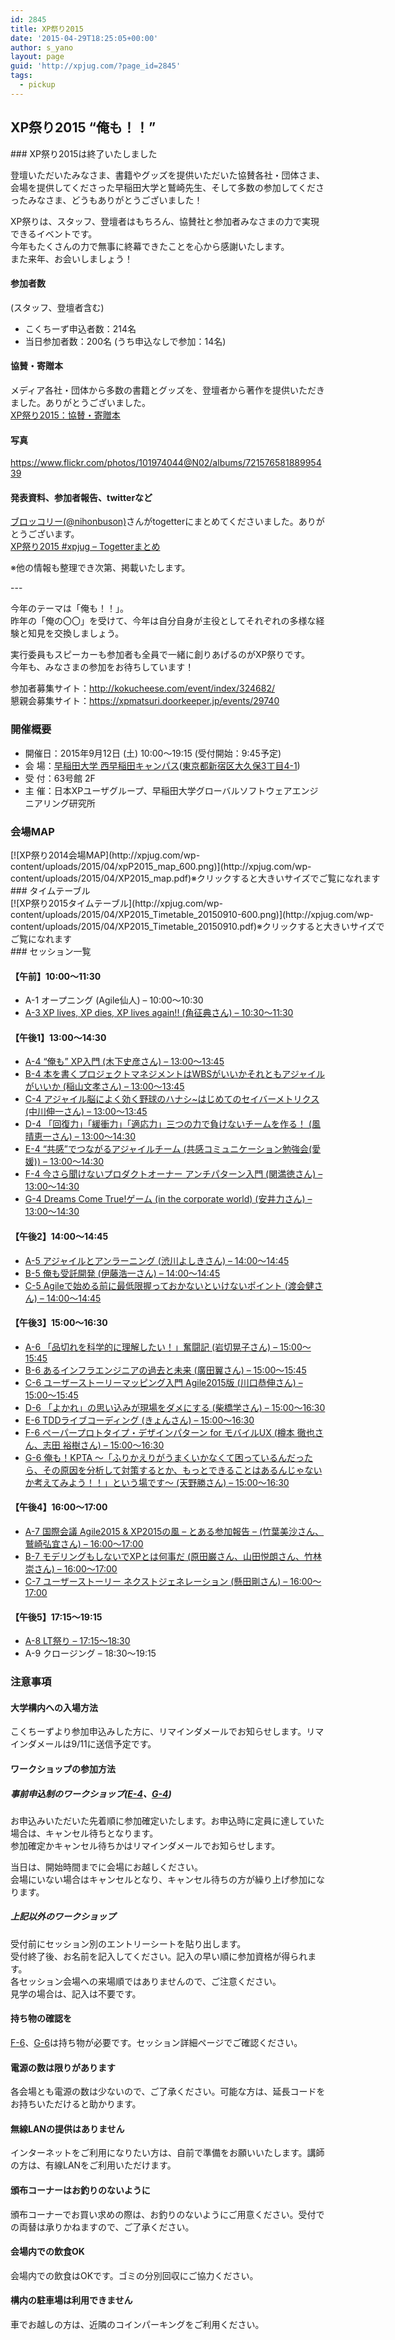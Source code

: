 ```yaml
---
id: 2845
title: XP祭り2015
date: '2015-04-29T18:25:05+00:00'
author: s_yano
layout: page
guid: 'http://xpjug.com/?page_id=2845'
tags:
  - pickup
---
```


## XP祭り2015 “俺も！！”

<div class="block-color-gradation-grey">### XP祭り2015は終了いたしました

登壇いただいたみなさま、書籍やグッズを提供いただいた協賛各社・団体さま、会場を提供してくださった早稲田大学と鷲崎先生、そして多数の参加してくださったみなさま、どうもありがとうございました！

XP祭りは、スタッフ、登壇者はもちろん、協賛社と参加者みなさまの力で実現できるイベントです。  
今年もたくさんの力で無事に終幕できたことを心から感謝いたします。  
また来年、お会いしましょう！

#### 参加者数

(スタッフ、登壇者含む)

- こくちーず申込者数：214名
- 当日参加者数：200名 (うち申込なしで参加：14名)

#### 協賛・寄贈本

メディア各社・団体から多数の書籍とグッズを、登壇者から著作を提供いただきました。ありがとうございました。  
[XP祭り2015：協賛・寄贈本](http://xpjug.com/xp2015-sponsor-presentation/)

#### 写真

<https://www.flickr.com/photos/101974044@N02/albums/72157658188995439>

#### 発表資料、参加者報告、twitterなど

[ブロッコリー(@nihonbuson)](https://twitter.com/nihonbuson)さんがtogetterにまとめてくださいました。ありがとうございます。  
[XP祭り2015 #xpjug – Togetterまとめ](http://togetter.com/li/872910)

※他の情報も整理でき次第、掲載いたします。

</div>---

今年のテーマは「俺も！！」。  
昨年の「俺の〇〇」を受けて、今年は自分自身が主役としてそれぞれの多様な経験と知見を交換しましょう。

実行委員もスピーカーも参加者も全員で一緒に創りあげるのがXP祭りです。  
今年も、みなさまの参加をお待ちしています！

参加者募集サイト：<http://kokucheese.com/event/index/324682/>  
懇親会募集サイト：<https://xpmatsuri.doorkeeper.jp/events/29740>

### 開催概要

- 開催日：2015年9月12日 (土) 10:00〜19:15 (受付開始：9:45予定)
- 会 場：[早稲田大学 西早稲田キャンパス](http://www.waseda.jp/top/access/nishiwaseda-campus)([東京都新宿区大久保3丁目4-1](https://goo.gl/maps/XBQja))
- 受 付：63号館 2F
- 主 催：日本XPユーザグループ、早稲田大学グローバルソフトウェアエンジニアリング研究所

### 会場MAP

<div class="wp-caption alignnone" id="attachment_3163" style="width: 610px">[![XP祭り2014会場MAP](http://xpjug.com/wp-content/uploads/2015/04/xpP2015_map_600.png)](http://xpjug.com/wp-content/uploads/2015/04/XP2015_map.pdf)※クリックすると大きいサイズでご覧になれます

</div>### タイムテーブル

<div class="wp-caption alignnone" id="attachment_3133" style="width: 610px">[![XP祭り2015タイムテーブル](http://xpjug.com/wp-content/uploads/2015/04/XP2015_Timetable_20150910-600.png)](http://xpjug.com/wp-content/uploads/2015/04/XP2015_Timetable_20150910.pdf)※クリックすると大きいサイズでご覧になれます

</div>### セッション一覧

#### 【午前】10:00～11:30

- A-1 オープニング (Agile仙人) – 10:00～10:30
- [A-3 XP lives, XP dies, XP lives again!! (角征典さん) – 10:30～11:30](http://xpjug.com/xp2015-session-a3/)

#### 【午後1】13:00～14:30

- [A-4 “俺も” XP入門 (木下史彦さん) – 13:00〜13:45](http://xpjug.com/xp2015-session-a4/)
- [B-4 本を書くプロジェクトマネジメントはWBSがいいかそれともアジャイルがいいか (稲山文孝さん) – 13:00〜13:45](http://xpjug.com/xp2015-session-b4/)
- [C-4 アジャイル脳によく効く野球のハナシ~はじめてのセイバーメトリクス (中川伸一さん) – 13:00〜13:45](http://xpjug.com/xp2015-session-c4/)
- [D-4 「回復力」「緩衝力」「適応力」三つの力で負けないチームを作る！ (風晴恵一さん) – 13:00〜14:30](http://xpjug.com/xp2015-session-d4/)
- [E-4 “共感”でつながるアジャイルチーム (共感コミュニケーション勉強会(愛媛)) – 13:00〜14:30](http://xpjug.com/xp2015-session-e4/)
- [F-4 今さら聞けないプロダクトオーナー アンチパターン入門 (関満徳さん) – 13:00〜14:30](http://xpjug.com/xp2015-session-f4/)
- [G-4 Dreams Come True!ゲーム (in the corporate world) (安井力さん) – 13:00〜14:30](http://xpjug.com/xp2015-session-g4/)

#### 【午後2】14:00～14:45

- [A-5 アジャイルとアンラーニング (渋川よしきさん) – 14:00〜14:45](http://xpjug.com/xp2015-session-a5/)
- [B-5 俺も受託開発 (伊藤浩一さん) – 14:00〜14:45](http://xpjug.com/xp2015-session-b5/)
- [C-5 Agileで始める前に最低限握っておかないといけないポイント (渡会健さん) – 14:00〜14:45](http://xpjug.com/xp2015-session-c5/)

#### 【午後3】15:00～16:30

- [A-6 「品切れを科学的に理解したい！」奮闘記 (岩切晃子さん) – 15:00～15:45](http://xpjug.com/xp2015-session-a6/)
- [B-6 あるインフラエンジニアの過去と未来 (廣田翼さん) – 15:00～15:45](http://xpjug.com/xp2015-session-b6/)
- [C-6 ユーザーストーリーマッピング入門 Agile2015版 (川口恭伸さん) – 15:00～15:45](http://xpjug.com/xp2015-session-c6/)
- [D-6 「よかれ」の思い込みが現場をダメにする (柴橋学さん) – 15:00〜16:30](http://xpjug.com/xp2015-session-d6/)
- [E-6 TDDライブコーディング (きょんさん) – 15:00〜16:30](http://xpjug.com/xp2015-session-e6/)
- [F-6 ペーパープロトタイプ・デザインパターン for モバイルUX (樽本 徹也さん、志田 裕樹さん) – 15:00〜16:30](http://xpjug.com/xp2015-session-f6/)
- [G-6 俺も！KPTA ～「ふりかえりがうまくいかなくて困っているんだったら、その原因を分析して対策するとか、もっとできることはあるんじゃないか考えてみよう！！」という場です～ (天野勝さん) – 15:00〜16:30](http://xpjug.com/xp2015-session-g6/)

#### 【午後4】16:00～17:00

- [A-7 国際会議 Agile2015 &amp; XP2015の風 – とある参加報告 – (竹葉美沙さん、鷲崎弘宜さん) – 16:00〜17:00](http://xpjug.com/xp2015-session-a7/)
- [B-7 モデリングもしないでXPとは何事だ (原田巌さん、山田悦朗さん、竹林崇さん) – 16:00〜17:00](http://xpjug.com/xp2015-session-b7/)
- [C-7 ユーザーストーリー ネクストジェネレーション (懸田剛さん) – 16:00〜17:00](http://xpjug.com/xp2015-session-c7/)

#### 【午後5】17:15～19:15

- [A-8 LT祭り – 17:15～18:30](http://xpjug.com/xp2015-session-a8/)
- A-9 クロージング – 18:30～19:15

### 注意事項

#### 大学構内への入場方法

こくちーずより参加申込みした方に、リマインダメールでお知らせします。リマインダメールは9/11に送信予定です。

#### ワークショップの参加方法

##### 事前申込制のワークショップ([E-4](http://xpjug.com/xp2015-session-e4/)、[G-4](http://xpjug.com/xp2015-session-g4/))

お申込みいただいた先着順に参加確定いたします。お申込時に定員に達していた場合は、キャンセル待ちとなります。  
参加確定かキャンセル待ちかはリマインダメールでお知らせします。

当日は、開始時間までに会場にお越しください。  
会場にいない場合はキャンセルとなり、キャンセル待ちの方が繰り上げ参加になります。

##### 上記以外のワークショップ

受付前にセッション別のエントリーシートを貼り出します。  
受付終了後、お名前を記入してください。記入の早い順に参加資格が得られます。  
各セッション会場への来場順ではありませんので、ご注意ください。  
見学の場合は、記入は不要です。

#### 持ち物の確認を

[F-6](http://xpjug.com/xp2015-session-f6/)、[G-6](http://xpjug.com/xp2015-session-g6/)は持ち物が必要です。セッション詳細ページでご確認ください。

#### 電源の数は限りがあります

各会場とも電源の数は少ないので、ご了承ください。可能な方は、延長コードをお持ちいただけると助かります。

#### 無線LANの提供はありません

インターネットをご利用になりたい方は、自前で準備をお願いいたします。講師の方は、有線LANをご利用いただけます。

#### 頒布コーナーはお釣りのないように

頒布コーナーでお買い求めの際は、お釣りのないようにご用意ください。受付での両替は承りかねますので、ご了承ください。

#### 会場内での飲食OK

会場内での飲食はOKです。ゴミの分別回収にご協力ください。

#### 構内の駐車場は利用できません

車でお越しの方は、近隣のコインパーキングをご利用ください。